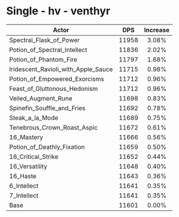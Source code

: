# Single - hv - venthyr
| Actor | DPS | Increase |
|---|:---:|:---:|
|Spectral_Flask_of_Power|11958|3.08%|
|Potion_of_Spectral_Intellect|11836|2.02%|
|Potion_of_Phantom_Fire|11797|1.68%|
|Iridescent_Ravioli_with_Apple_Sauce|11715|0.98%|
|Potion_of_Empowered_Exorcisms|11712|0.96%|
|Feast_of_Gluttonous_Hedonism|11712|0.96%|
|Veiled_Augment_Rune|11698|0.83%|
|Spinefin_Souffle_and_Fries|11692|0.78%|
|Steak_a_la_Mode|11689|0.75%|
|Tenebrous_Crown_Roast_Aspic|11672|0.61%|
|16_Mastery|11666|0.56%|
|Potion_of_Deathly_Fixation|11659|0.50%|
|16_Critical_Strike|11652|0.44%|
|16_Versatility|11648|0.40%|
|16_Haste|11643|0.36%|
|6_Intellect|11641|0.35%|
|7_Intellect|11641|0.35%|
|Base|11601|0.00%|
